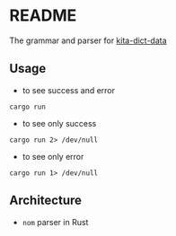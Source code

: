 # README

The grammar and parser for [kita-dict-data](https://github.com/vwkd/kita-dict-data)



## Usage

- to see success and error

```
cargo run
```

- to see only success

```
cargo run 2> /dev/null
```

- to see only error

```
cargo run 1> /dev/null
```



## Architecture

- `nom` parser in Rust
